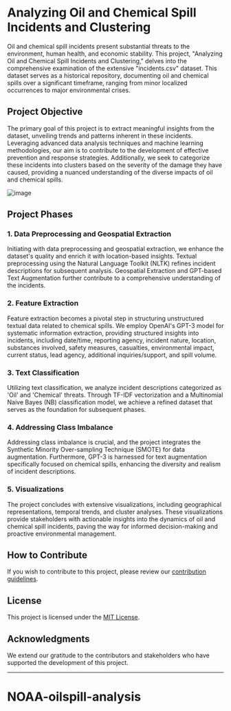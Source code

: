 # Analyzing Oil and Chemical Spill Incidents and Clustering

Oil and chemical spill incidents present substantial threats to the environment, human health, and economic stability. This project, "Analyzing Oil and Chemical Spill Incidents and Clustering," delves into the comprehensive examination of the extensive "incidents.csv" dataset. This dataset serves as a historical repository, documenting oil and chemical spills over a significant timeframe, ranging from minor localized occurrences to major environmental crises.

## Project Objective

The primary goal of this project is to extract meaningful insights from the dataset, unveiling trends and patterns inherent in these incidents. Leveraging advanced data analysis techniques and machine learning methodologies, our aim is to contribute to the development of effective prevention and response strategies. Additionally, we seek to categorize these incidents into clusters based on the severity of the damage they have caused, providing a nuanced understanding of the diverse impacts of oil and chemical spills.


![image](https://github.com/joelmaguluri/NOAA-oilspill-analysis/assets/29436770/4b2eea93-2e7a-4d3d-b83b-fc04e8806c5e)



## Project Phases

### 1. Data Preprocessing and Geospatial Extraction

Initiating with data preprocessing and geospatial extraction, we enhance the dataset's quality and enrich it with location-based insights. Textual preprocessing using the Natural Language Toolkit (NLTK) refines incident descriptions for subsequent analysis. Geospatial Extraction and GPT-based Text Augmentation further contribute to a comprehensive understanding of the incidents.

### 2. Feature Extraction

Feature extraction becomes a pivotal step in structuring unstructured textual data related to chemical spills. We employ OpenAI's GPT-3 model for systematic information extraction, providing structured insights into incidents, including date/time, reporting agency, incident nature, location, substances involved, safety measures, casualties, environmental impact, current status, lead agency, additional inquiries/support, and spill volume.

### 3. Text Classification

Utilizing text classification, we analyze incident descriptions categorized as 'Oil' and 'Chemical' threats. Through TF-IDF vectorization and a Multinomial Naive Bayes (NB) classification model, we achieve a refined dataset that serves as the foundation for subsequent phases.

### 4. Addressing Class Imbalance

Addressing class imbalance is crucial, and the project integrates the Synthetic Minority Over-sampling Technique (SMOTE) for data augmentation. Furthermore, GPT-3 is harnessed for text augmentation specifically focused on chemical spills, enhancing the diversity and realism of incident descriptions.

### 5. Visualizations

The project concludes with extensive visualizations, including geographical representations, temporal trends, and cluster analyses. These visualizations provide stakeholders with actionable insights into the dynamics of oil and chemical spill incidents, paving the way for informed decision-making and proactive environmental management.

## How to Contribute

If you wish to contribute to this project, please review our [contribution guidelines](CONTRIBUTING.md).

## License

This project is licensed under the [MIT License](LICENSE).

## Acknowledgments

We extend our gratitude to the contributors and stakeholders who have supported the development of this project.

---
# NOAA-oilspill-analysis
